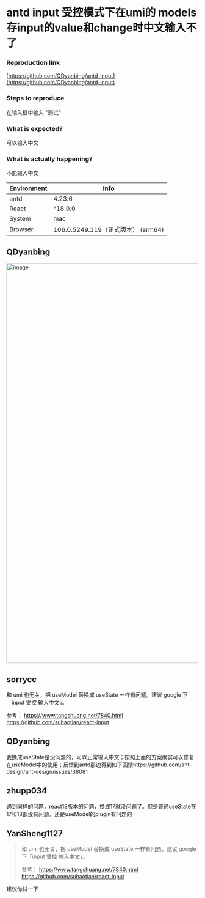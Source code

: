 # antd input 受控模式下在umi的 models存input的value和change时中文输入不了

### Reproduction link

[https://github.com/QDyanbing/antd-input](https://github.com/QDyanbing/antd-input)

### Steps to reproduce

在输入框中输入 "测试"

### What is expected?

可以输入中文

### What is actually happening?

不能输入中文

| Environment | Info                               |
| ----------- | ---------------------------------- |
| antd        | 4.23.6                             |
| React       | ^18.0.0                            |
| System      | mac                                |
| Browser     | 106.0.5249.119（正式版本） (arm64) |

<!-- generated by ant-design-issue-helper. DO NOT REMOVE -->

## QDyanbing

<img width="1046" alt="image" src="https://user-images.githubusercontent.com/66234749/196364572-a17b3c6e-c211-405d-a22f-c102ec7fa0b8.png">

## sorrycc

和 umi 也无关，把 useModel 替换成 useState 一样有问题。建议 google 下「input 受控 输入中文」。

参考：
https://www.tangshuang.net/7840.html
https://github.com/suhaotian/react-input

## QDyanbing

我换成useState是没问题的，可以正常输入中文；按照上面的方案确实可以修复在useModel中的使用；反馈到antd那边得到如下回馈https://github.com/ant-design/ant-design/issues/38081

## zhupp034

遇到同样的问题，react18版本的问题，换成17就没问题了。但是普通useState在17和18都没有问题，还是useModel的plugin有问题的

## YanSheng1127

> 和 umi 也无关，把 useModel 替换成 useState 一样有问题。建议 google 下「input 受控 输入中文」。
>
> 参考： https://www.tangshuang.net/7840.html https://github.com/suhaotian/react-input

建议你试一下
